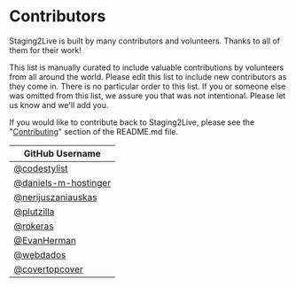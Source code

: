 # Contributors

Staging2Live is built by many contributors and volunteers. Thanks to all of them for their work!

This list is manually curated to include valuable contributions by volunteers from all around the world. Please edit this list to include new contributors as they come in. There is no particular order to this list. If you or someone else was omitted from this list, we assure you that was not intentional. Please let us know and we'll add you.

If you would like to contribute back to Staging2Live, please see the "[Contributing](https://github.com/omnisend/staging2live?tab=readme-ov-file#contributing)" section of the README.md file.

| GitHub Username                                                |
| -------------------------------------------------------------- |
| [@codestylist](https://github.com/codestylist)                 |
| [@daniels-m-hostinger](https://github.com/daniels-m-hostinger) |
| [@nerijuszaniauskas](https://github.com/nerijuszaniauskas)     |
| [@plutzilla](https://github.com/plutzilla)                     |
| [@rokeras](https://github.com/rokeras)                         |
| [@EvanHerman](https://github.com/evanherman)                   |
| [@webdados](https://github.com/webdados)                       |
| [@covertopcover](https://github.com/covertopcover)             |